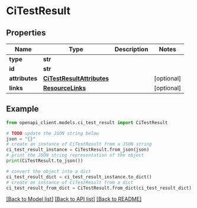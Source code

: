 # CiTestResult


## Properties

Name | Type | Description | Notes
------------ | ------------- | ------------- | -------------
**type** | **str** |  | 
**id** | **str** |  | 
**attributes** | [**CiTestResultAttributes**](CiTestResultAttributes.md) |  | [optional] 
**links** | [**ResourceLinks**](ResourceLinks.md) |  | [optional] 

## Example

```python
from openapi_client.models.ci_test_result import CiTestResult

# TODO update the JSON string below
json = "{}"
# create an instance of CiTestResult from a JSON string
ci_test_result_instance = CiTestResult.from_json(json)
# print the JSON string representation of the object
print(CiTestResult.to_json())

# convert the object into a dict
ci_test_result_dict = ci_test_result_instance.to_dict()
# create an instance of CiTestResult from a dict
ci_test_result_from_dict = CiTestResult.from_dict(ci_test_result_dict)
```
[[Back to Model list]](../README.md#documentation-for-models) [[Back to API list]](../README.md#documentation-for-api-endpoints) [[Back to README]](../README.md)


